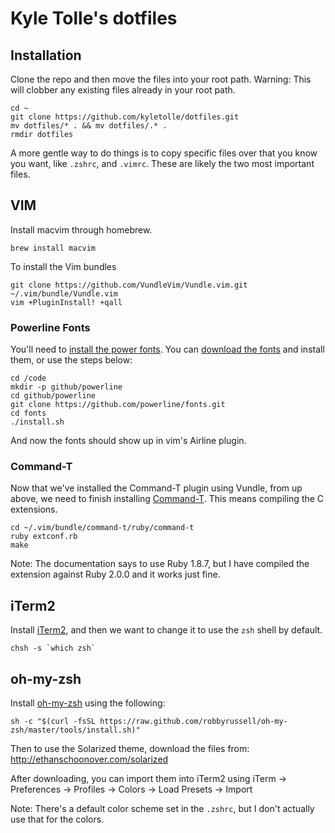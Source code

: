 # Kyle Tolle's dotfiles

## Installation

Clone the repo and then move the files into your root path.
Warning: This will clobber any existing files already in your root path.

```
cd ~
git clone https://github.com/kyletolle/dotfiles.git
mv dotfiles/* . && mv dotfiles/.* .
rmdir dotfiles
```

A more gentle way to do things is to copy specific files over that you know
you want, like `.zshrc`, and `.vimrc`. These are likely the two most important
files.

## VIM

Install macvim through homebrew.

```
brew install macvim
```

To install the Vim bundles
```
git clone https://github.com/VundleVim/Vundle.vim.git ~/.vim/bundle/Vundle.vim
vim +PluginInstall! +qall
```

### Powerline Fonts

You'll need to [install the power fonts](https://powerline.readthedocs.org/en/latest/installation/osx.html#installation-osx). You can [download the fonts](https://github.com/Lokaltog/powerline-fonts) and install them, or use the steps below:

```
cd /code
mkdir -p github/powerline
cd github/powerline
git clone https://github.com/powerline/fonts.git
cd fonts
./install.sh
```

And now the fonts should show up in vim's Airline plugin.

### Command-T

Now that we've installed the Command-T plugin using Vundle, from up above, we
need to finish installing [Command-T](https://github.com/wincent/Command-T).
This means compiling the C extensions.

```
cd ~/.vim/bundle/command-t/ruby/command-t
ruby extconf.rb
make
```

Note: The documentation says to use Ruby 1.8.7, but I have compiled the
extension against Ruby 2.0.0 and it works just fine.

## iTerm2

Install [iTerm2](https://www.iterm2.com/), and then we want to change it to
use the `zsh` shell by default.

```
chsh -s `which zsh`
```

## oh-my-zsh

Install [oh-my-zsh](https://github.com/robbyrussell/oh-my-zsh) using the
following:

```
sh -c "$(curl -fsSL https://raw.github.com/robbyrussell/oh-my-zsh/master/tools/install.sh)"
```

Then to use the Solarized theme, download the files from:
http://ethanschoonover.com/solarized

After downloading, you can import them into iTerm2 using
iTerm -> Preferences -> Profiles -> Colors -> Load Presets -> Import

Note: There's a default color scheme set in the `.zshrc`, but I don't actually
use that for the colors.

